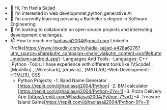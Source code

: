- 👋 Hi, I’m Hadia Sajjad
- 👀 I’m interested in web developmnet,python,generative AI
- 🌱 I’m currently learning persuing a Bachelor's degree in Software Engineering
- 💞️ I’m looking to collaborate on open source projects and interesting development challenges.
- 📫 How to reach me hadiasajj2004@gmail.com LinkedIn Profile[https://www.linkedin.com/in/hadia-sajjad-a428a6276?utm_source=share&utm_campaign=share_via&utm_content=profile&utm_medium=android_app]
-Languages And Tools:
-Languages: C++ ,Python 
-Tools: I have experience with different tools like [VScode] , [Modellio] , [Wireshark], [draw.io] , [MATLAB]
-Web Development: HTML[5], CSS
  - Python Projects:
  -1. Band Name Generator [https://replit.com/@hadiasajj2004/Python]
  -2. BMI calculator [https://replit.com/@hadiasajj2004/Python-2?v=1]
  -3. Pizza Delivery App [https://replit.com/@hadiasajj2004/Python-7?v=1]
  -4. Treasure Island Game[https://replit.com/@hadiasajj2004/Python-9?v=1]
